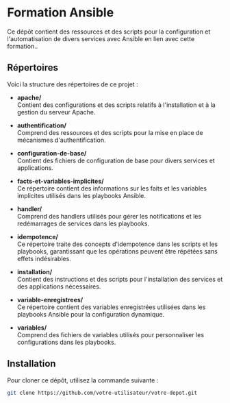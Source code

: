 # Formation Ansible

Ce dépôt contient des ressources et des scripts pour la configuration et l'automatisation de divers services avec Ansible en lien avec cette formation..

## Répertoires

Voici la structure des répertoires de ce projet :

- **apache/**  
  Contient des configurations et des scripts relatifs à l'installation et à la gestion du serveur Apache.

- **authentification/**  
  Comprend des ressources et des scripts pour la mise en place de mécanismes d'authentification.

- **configuration-de-base/**  
  Contient des fichiers de configuration de base pour divers services et applications.

- **facts-et-variables-implicites/**  
  Ce répertoire contient des informations sur les faits et les variables implicites utilisés dans les playbooks Ansible.

- **handler/**  
  Comprend des handlers utilisés pour gérer les notifications et les redémarrages de services dans les playbooks.

- **idempotence/**  
  Ce répertoire traite des concepts d'idempotence dans les scripts et les playbooks, garantissant que les opérations peuvent être répétées sans effets indésirables.

- **installation/**  
  Contient des instructions et des scripts pour l'installation des services et des applications nécessaires.

- **variable-enregistrees/**  
  Ce répertoire contient des variables enregistrées utilisées dans les playbooks Ansible pour la configuration dynamique.

- **variables/**  
  Comprend des fichiers de variables utilisés pour personnaliser les configurations dans les playbooks.

## Installation

Pour cloner ce dépôt, utilisez la commande suivante :

```bash
git clone https://github.com/votre-utilisateur/votre-depot.git
